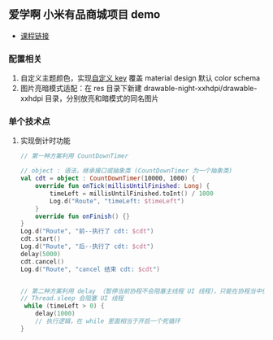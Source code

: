 ## 爱学啊 小米有品商城项目 demo
- [课程链接](https://ixuea.com/courses/93)

### 配置相关
1. 自定义主题颜色，实现[自定义 key](https://github.com/LeiYao123/BasicCompose/blob/master/app/src/main/java/com/compose/ui/theme/Theme.kt) 覆盖 material design 默认 color schema
2. 图片亮暗模式适配：在 res 目录下新建 drawable-night-xxhdpi/drawable-xxhdpi 目录，分别放亮和暗模式的同名图片


### 单个技术点
1. 实现倒计时功能
    ```kotlin
    // 第一种方案利用 CountDownTimer
    
    // object : 语法，继承接口或抽象类 (CountDownTimer 为一个抽象类) 
    val cdt = object : CountDownTimer(10000, 1000) {
        override fun onTick(millisUntilFinished: Long) {
            timeLeft = millisUntilFinished.toInt() / 1000
            Log.d("Route", "timeLeft: $timeLeft")
        }
        override fun onFinish() {}
    }
    Log.d("Route", "前--执行了 cdt: $cdt")
    cdt.start()
    Log.d("Route", "后--执行了 cdt: $cdt")
    delay(5000)
    cdt.cancel()
    Log.d("Route", "cancel 结束 cdt: $cdt")
   
   
    // 第二种方案利用 delay （暂停当前协程不会阻塞主线程 UI 线程），只能在协程当中使用 
    // Thread.sleep 会阻塞 UI 线程
     while (timeLeft > 0) {
        delay(1000)
        // 执行逻辑，在 while 里面相当于开启一个死循环
    }
    ```